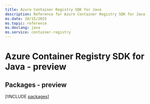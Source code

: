 ```yaml
---
title: Azure Container Registry SDK for Java
description: Reference for Azure Container Registry SDK for Java
ms.date: 10/15/2025
ms.topic: reference
ms.devlang: java
ms.service: container-registry
---
```

# Azure Container Registry SDK for Java - preview
## Packages - preview
[!INCLUDE [packages](container-registry-index.md)]